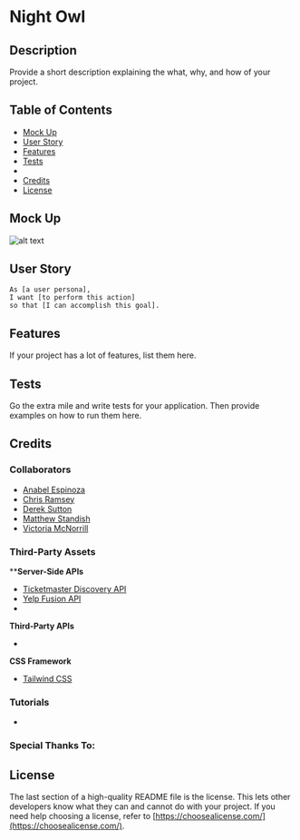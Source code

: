 # Night Owl

## Description

Provide a short description explaining the what, why, and how of your project.


## Table of Contents

- [Mock Up](#mock-up)
- [User Story](#user-story)
- [Features](#features)
- [Tests](#tests)
- []()
- [Credits](#credits)
- [License](#license)


## Mock Up

![alt text](image.jpg)

## User Story

```
As [a user persona],
I want [to perform this action]
so that [I can accomplish this goal].
```

## Features

If your project has a lot of features, list them here.


## Tests

Go the extra mile and write tests for your application. Then provide examples on how to run them here.

## Credits

### Collaborators

- [Anabel Espinoza](https://github.com/Anabel-Espinoza)
- [Chris Ramsey](https://girhub.com/c-ramsey)
- [Derek Sutton](https://github.com/dereksutton/)
- [Matthew Standish](github.com/MatthewStandish)
- [Victoria McNorrill](https://github.com/victoriamcn)

### Third-Party Assets

****Server-Side APIs**

- [Ticketmaster Discovery API](https://developer.ticketmaster.com/products-and-docs/apis/discovery-api/v2/)
- [Yelp Fusion API](https://docs.developer.yelp.com/docs/fusion-intro)
- []()

**Third-Party APIs**

- []()

**CSS Framework**

- [Tailwind CSS](https://tailwindcss.com/docs/installation)

### Tutorials

- []()

### Special Thanks To:

## License

The last section of a high-quality README file is the license. This lets other developers know what they can and cannot do with your project. If you need help choosing a license, refer to [https://choosealicense.com/](https://choosealicense.com/).